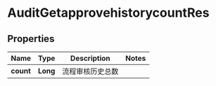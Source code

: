 # AuditGetapprovehistorycountRes

## Properties
Name | Type | Description | Notes
------------ | ------------- | ------------- | -------------
**count** | **Long** | 流程审核历史总数 | 

